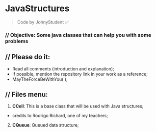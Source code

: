 # JavaStructures
> Code by JohnyStudent :white_check_mark:
### // Objective: Some java classes that can help you with some problems
## // Please do it:
  - Read all comments (introduction and explanation);
  - If possible, mention the repository link in your work as a reference;
  - MayTheForceBeWithYou( );

## // Files menu:
1. **CCell**: This is a base class that will be used with Java structures;
  - credits to Rodrigo Richard, one of my teachers;
2. **CQueue**: Queued data structure;
